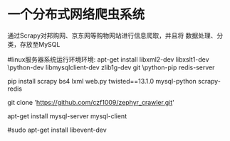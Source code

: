 # 一个分布式网络爬虫系统
通过Scrapy对邦购网、京东网等购物网站进行信息爬取，并且将
数据处理、分类，存放至MySQL

#linux服务器系统运行环境环境:
apt-get install libxml2-dev libxslt1-dev 
\python-dev libmysqlclient-dev zlib1g-dev git 
\python-pip redis-server

pip install scrapy bs4 lxml web.py twisted==13.1.0 mysql-python scrapy-redis

git clone 'https://github.com/czf1009/zephyr_crawler.git'


apt-get install mysql-server mysql-client

\#sudo apt-get install libevent-dev
